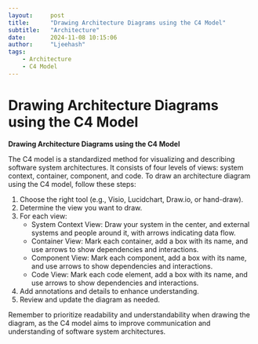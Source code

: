 ```yaml
---
layout:     post
title:      "Drawing Architecture Diagrams using the C4 Model"
subtitle:   "Architecture"
date:       2024-11-08 10:15:06
author:     "Ljeehash"
tags:
    - Architecture
    - C4 Model
---
```


# Drawing Architecture Diagrams using the C4 Model

**Drawing Architecture Diagrams using the C4 Model**

The C4 model is a standardized method for visualizing and describing software system architectures. It consists of four levels of views: system context, container, component, and code. To draw an architecture diagram using the C4 model, follow these steps:

1. Choose the right tool (e.g., Visio, Lucidchart, Draw.io, or hand-draw).
2. Determine the view you want to draw.
3. For each view:
   - System Context View: Draw your system in the center, and external systems and people around it, with arrows indicating data flow.
   - Container View: Mark each container, add a box with its name, and use arrows to show dependencies and interactions.
   - Component View: Mark each component, add a box with its name, and use arrows to show dependencies and interactions.
   - Code View: Mark each code element, add a box with its name, and use arrows to show dependencies and interactions.
4. Add annotations and details to enhance understanding.
5. Review and update the diagram as needed.

Remember to prioritize readability and understandability when drawing the diagram, as the C4 model aims to improve communication and understanding of software system architectures.
